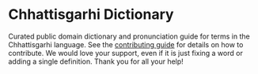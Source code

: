 
# Chhattisgarhi Dictionary

Curated public domain dictionary and pronunciation guide for terms in the Chhattisgarhi language. See the [contributing guide](https://github.com/drumworkteam/term/blob/make/.github/contributing.md) for details on how to contribute. We would love your support, even if it is just fixing a word or adding a single definition. Thank you for all your help!